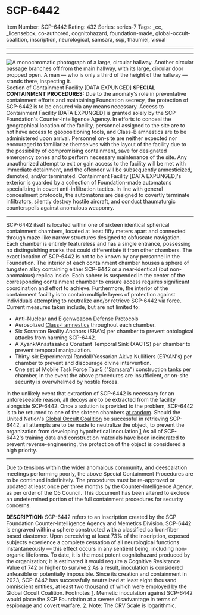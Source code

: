 # SCP-6442
Item Number: SCP-6442
Rating: 432
Series: series-7
Tags: _cc, _licensebox, co-authored, cognitohazard, foundation-made, global-occult-coalition, inscription, neurological, samsara, scp, thaumiel, visual

---

* * *
![A monochromatic photograph of a large, circular hallway. Another circular passage branches off from the main hallway, with its large, circular door propped open. A man — who is only a third of the height of the hallway — stands there, inspecting it.](https://scp-wiki.wdfiles.com/local--files/scp-6442/scp-6442.jpg)
Section of Containment Facility [DATA EXPUNGED]
**SPECIAL CONTAINMENT PROCEDURES:** Due to the anomaly's role in preventative containment efforts and maintaining Foundation secrecy, the protection of SCP-6442 is to be ensured via any means necessary.
Access to Containment Facility [DATA EXPUNGED] is granted solely by the SCP Foundation's Counter-Intelligence Agency. In efforts to conceal the geographical location of the facility, personnel assigned to the site are to not have access to geopositioning tools, and Class-B amnestics are to be administered upon arrival. Personnel on-site are neither expected nor encouraged to familiarize themselves with the layout of the facility due to the possibility of compromising containment, save for designated emergency zones and to perform necessary maintenance of the site.
Any unauthorized attempt to exit or gain access to the facility will be met with immediate detainment, and the offender will be subsequently amnesticized, demoted, and/or terminated.
Containment Facility [DATA EXPUNGED]'s exterior is guarded by a collection of Foundation-made automatons specializing in covert anti-infiltration tactics. In line with general concealment protocols, the automatons are designed to covertly terminate infiltrators, silently destroy hostile aircraft, and conduct thaumaturgic counterspells against anomalous weaponry.
* * *
SCP-6442 itself is located within one of sixteen identical spherical containment chambers, located at least fifty meters apart and connected through maze-like narrow structures designed to obfuscate navigation. Each chamber is entirely featureless and has a single entrance, possessing no distinguishing marks that could differentiate it from other chambers. The exact location of SCP-6442 is not to be known by any personnel in the Foundation.
The interior of each containment chamber houses a sphere of tungsten alloy containing either SCP-6442 or a near-identical (but non-anomalous) replica inside. Each sphere is suspended in the center of the corresponding containment chamber to ensure access requires significant coordination and effort to achieve. Furthermore, the interior of the containment facility is to contain multiple layers of protection against individuals attempting to neutralize and/or retrieve SCP-6442 via force. Current measures taken include, but are not limited to:
  * Anti-Nuclear and Eigenweapon Defense Protocols
  * Aerosolized [Class-I amnestics](/updated-amnestics-guide) throughout each chamber.
  * Six Scranton Reality Anchors (SRA's) per chamber to prevent ontological attacks from harming SCP-6442.
  * A Xyank/Anastasakos Constant Temporal Sink (XACTS) per chamber to prevent temporal manipulation.
  * Thirty-six Experimental Randall/Yossarian Akiva Nullifiers (ERYAN's) per chamber to prevent and discourage divine intervention.
  * One set of Mobile Task Force [Tau-5 ("Samsara")](/task-forces#tau-5) construction tanks per chamber, in the event the above procedures are insufficient, or on-site security is overwhelmed by hostile forces.

In the unlikely event that extraction of SCP-6442 is necessary for an unforeseeable reason, all decoys are to be extracted from the facility alongside SCP-6442. Once a solution is provided to the problem, SCP-6442 is to be returned to one of the sixteen chambers [at random](/scp-4559).
Should the United Nation's [Global Occult Coalition](/goc-hub-page) be successful in retrieving SCP-6442, all attempts are to be made to neutralize the object, to prevent the organization from developing hypothetical inoculation.[1](javascript:;) As all of SCP-6442's training data and construction materials have been incinerated to prevent reverse-engineering, the protection of the object is considered a high priority.
* * *
Due to tensions within the wider anomalous community, and deescalation meetings performing poorly, the above Special Containment Procedures are to be continued indefinitely. The procedures must be re-approved or updated at least once per three months by the Counter-Intelligence Agency, as per order of the O5 Council.
This document has been altered to exclude an undetermined portion of the full containment procedures for security concerns.
  

**DESCRIPTION:** SCP-6442 refers to an inscription created by the SCP Foundation Counter-Intelligence Agency and Memetics Division. SCP-6442 is engraved within a sphere constructed with a classified carbon-fiber based elastomer.
Upon perceiving at least 73% of the inscription, exposed subjects experience a complete cessation of all neurological functions instantaneously — this effect occurs in any sentient being, including non-organic lifeforms. To date, it is the most potent cognitohazard produced by the organization; it is estimated it would require a Cognitive Resistance Value of 742 or higher to survive.[2](javascript:;) As a result, inoculation is considered unfeasible or potentially impossible.
Since its creation and containment in 2023, SCP-6442 has successfully neutralized at least eight thousand omniscient entities, at least two thousand of which were employed by the Global Occult Coalition.
Footnotes
[1](javascript:;). Memetic inoculation against SCP-6442 would place the SCP Foundation at a severe disadvantage in terms of espionage and covert warfare.
[2](javascript:;). Note: The CRV Scale is logarithmic.